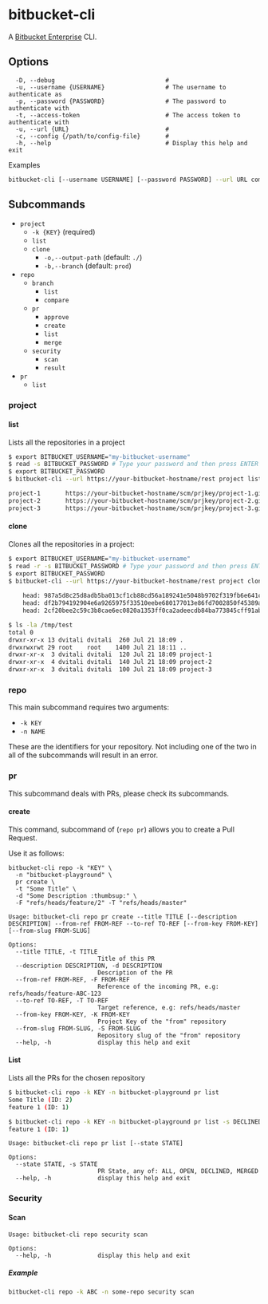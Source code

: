 # bitbucket-cli

A [Bitbucket Enterprise](https://bitbucket.org/product/enterprise) CLI.

<!-- ## Docker container

A docker container for this project can be obtained [here](https://github.com/swisscom/bitbucket-cli/pkgs/container/bitbucket-cli).
 -->

## Options
  <!-- ?? How can USERNAME and URL both use -u?? -->

```plaintext
  -D, --debug                               # 
  -u, --username {USERNAME}                 # The username to authenticate as
  -p, --password {PASSWORD}                 # The password to authenticate with
  -t, --access-token                        # The access token to authenticate with
  -u, --url {URL}                           # 
  -c, --config {/path/to/config-file}       #
  -h, --help                                # Display this help and exit
```

Examples

```bash
bitbucket-cli [--username USERNAME] [--password PASSWORD] --url URL command args
```

## Subcommands

- `project`
  - `-k {KEY}` (required)
  - `list`
  - `clone`
    - `-o,--output-path` (default: `./`)
    - `-b,--branch` (default: `prod`)
- `repo`
  - `branch`
    - `list`
    - `compare`
  - `pr`
    - `approve`
    - `create`
    - `list`
    - `merge`
  - `security`
    - `scan`
    - `result`
- `pr`
  - `list`

### project

#### list

Lists all the repositories in a project

```bash
$ export BITBUCKET_USERNAME="my-bitbucket-username"
$ read -s BITBUCKET_PASSWORD # Type your password and then press ENTER
$ export BITBUCKET_PASSWORD
$ bitbucket-cli --url https://your-bitbucket-hostname/rest project list -k PRJKEY

project-1       https://your-bitbucket-hostname/scm/prjkey/project-1.git
project-2       https://your-bitbucket-hostname/scm/prjkey/project-2.git
project-3       https://your-bitbucket-hostname/scm/prjkey/project-3.git
```

#### clone

Clones all the repositories in a project:

```bash
$ export BITBUCKET_USERNAME="my-bitbucket-username"
$ read -r -s BITBUCKET_PASSWORD # Type your password and then press ENTER
$ export BITBUCKET_PASSWORD
$ bitbucket-cli --url https://your-bitbucket-hostname/rest project clone -k PRJKEY -o /tmp/test/
    
    head: 987a5d8c25d8adb5ba013cf1cb88cd56a189241e5048b9702f319fb6e641cf81 refs/heads/master
    head: df2b794192904e6a9265975f33510eebe680177013e86fd7002850f45389ad34 refs/heads/master
    head: 2cf20bee2c59c3b8cae6ec0820a1353ff0ca2adeecdb84ba773845cff91ab121 refs/heads/master

$ ls -la /tmp/test 
total 0
drwxr-xr-x 13 dvitali dvitali  260 Jul 21 18:09 .
drwxrwxrwt 29 root    root    1400 Jul 21 18:11 ..
drwxr-xr-x  3 dvitali dvitali  120 Jul 21 18:09 project-1
drwxr-xr-x  4 dvitali dvitali  140 Jul 21 18:09 project-2
drwxr-xr-x  3 dvitali dvitali  100 Jul 21 18:09 project-3
```

### repo

This main subcommand requires two arguments:

- `-k KEY`
- `-n NAME`

These are the identifiers for your repository.  Not including one of the two in all of the subcommands will result in an error.

### pr

This subcommand deals with PRs, please check its subcommands.

#### create

This command, subcommand of (`repo pr`) allows you to create a Pull Request.

Use it as follows:

```plaintext
bitbucket-cli repo -k "KEY" \
  -n "bitbucket-playground" \
  pr create \
  -t "Some Title" \
  -d "Some Description :thumbsup:" \
  -F "refs/heads/feature/2" -T "refs/heads/master"

Usage: bitbucket-cli repo pr create --title TITLE [--description DESCRIPTION] --from-ref FROM-REF --to-ref TO-REF [--from-key FROM-KEY] [--from-slug FROM-SLUG]

Options:
  --title TITLE, -t TITLE
                         Title of this PR
  --description DESCRIPTION, -d DESCRIPTION
                         Description of the PR
  --from-ref FROM-REF, -F FROM-REF
                         Reference of the incoming PR, e.g: refs/heads/feature-ABC-123
  --to-ref TO-REF, -T TO-REF
                         Target reference, e.g: refs/heads/master
  --from-key FROM-KEY, -K FROM-KEY
                         Project Key of the "from" repository
  --from-slug FROM-SLUG, -S FROM-SLUG
                         Repository slug of the "from" repository
  --help, -h             display this help and exit
```

#### List

Lists all the PRs for the chosen repository

```bash
$ bitbucket-cli repo -k KEY -n bitbucket-playground pr list
Some Title (ID: 2)
feature 1 (ID: 1)
```

```bash
$ bitbucket-cli repo -k KEY -n bitbucket-playground pr list -s DECLINED
feature 1 (ID: 1)
```

```plaintext
Usage: bitbucket-cli repo pr list [--state STATE]

Options:
  --state STATE, -s STATE
                         PR State, any of: ALL, OPEN, DECLINED, MERGED
  --help, -h             display this help and exit
```

### Security

#### Scan

```plain
Usage: bitbucket-cli repo security scan

Options:
  --help, -h             display this help and exit
```

##### Example

```bash
bitbucket-cli repo -k ABC -n some-repo security scan
```
